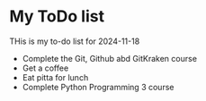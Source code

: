 # My ToDo list

THis is my to-do list for 2024-11-18

- Complete the Git, Github abd GitKraken course
- Get a coffee
- Eat pitta for lunch
- Complete Python Programming 3 course